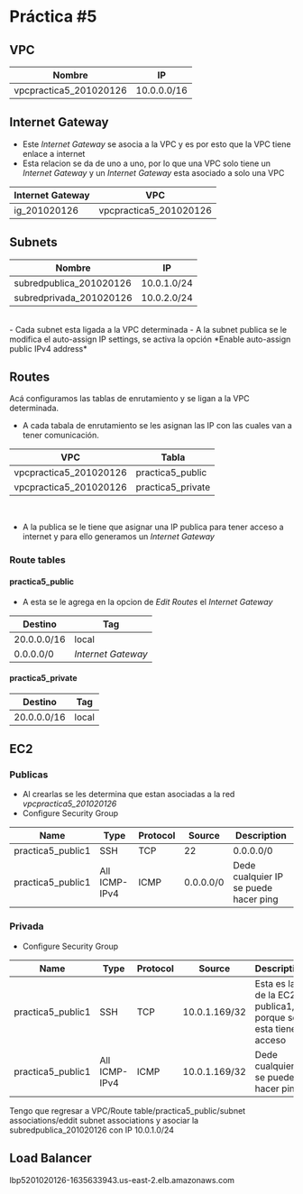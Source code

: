 # Práctica #5

## VPC
|Nombre|IP|
|------|--|
|vpcpractica5_201020126| 10.0.0.0/16|

## Internet Gateway
- Este *Internet Gateway* se asocia a la VPC y es por esto que la VPC tiene enlace a internet
- Esta relacion se da de uno a uno, por lo que una VPC solo tiene un *Internet Gateway* y un *Internet Gateway* esta asociado a solo una VPC 

|Internet Gateway| VPC|
|-|-|
|ig_201020126| vpcpractica5_201020126|

## Subnets


|Nombre|IP|
|------|--|
|subredpublica_201020126|10.0.1.0/24|
|subredprivada_201020126|10.0.2.0/24|
<br>
- Cada subnet esta ligada a la VPC determinada
- A la subnet publica se le modifica el auto-assign IP settings, se activa la opción *Enable auto-assign public IPv4 address*


## Routes
Acá configuramos las tablas de enrutamiento y se ligan a la VPC determinada.
- A cada tabala de enrutamiento se les asignan las IP con las cuales van a tener comunicación.

|VPC|Tabla|
|---|-----|
|vpcpractica5_201020126|practica5_public|
|vpcpractica5_201020126|practica5_private|
<br>

- A la publica se le tiene que asignar una IP publica para tener acceso a internet y para ello generamos un *Internet Gateway*

### Route tables
#### practica5_public
- A esta se le agrega en la opcion de *Edit Routes* el *Internet Gateway*

|Destino|Tag|
|-|-|
|20.0.0.0/16|local|
|0.0.0.0/0|*Internet Gateway*|

#### practica5_private
|Destino|Tag|
|-|-|
|20.0.0.0/16|local|

## EC2

### Publicas
- Al crearlas se les determina que estan asociadas a la red *vpcpractica5_201020126*
- Configure Security Group

|Name| Type | Protocol | Source| Description|
|-|-|-|-|-|
|practica5_public1|SSH| TCP| 22 | 0.0.0.0/0|Se puede acceder desde cualquier IP|
|practica5_public1| All ICMP-IPv4| ICMP| 0.0.0.0/0| Dede cualquier IP se puede hacer ping|

### Privada

- Configure Security Group

|Name| Type | Protocol | Source| Description|
|-|-|-|-|-|
|practica5_public1|SSH| TCP | 10.0.1.169/32|Esta es la IP de la EC2 publica1, porque solo esta tiene acceso |
|practica5_public1| All ICMP-IPv4| ICMP| 10.0.1.169/32| Dede cualquier IP se puede hacer ping|

Tengo que regresar a VPC/Route table/practica5_public/subnet associations/eddit subnet associations  y asociar la subredpublica_201020126 con IP 10.0.1.0/24

## Load Balancer
lbp5201020126-1635633943.us-east-2.elb.amazonaws.com
